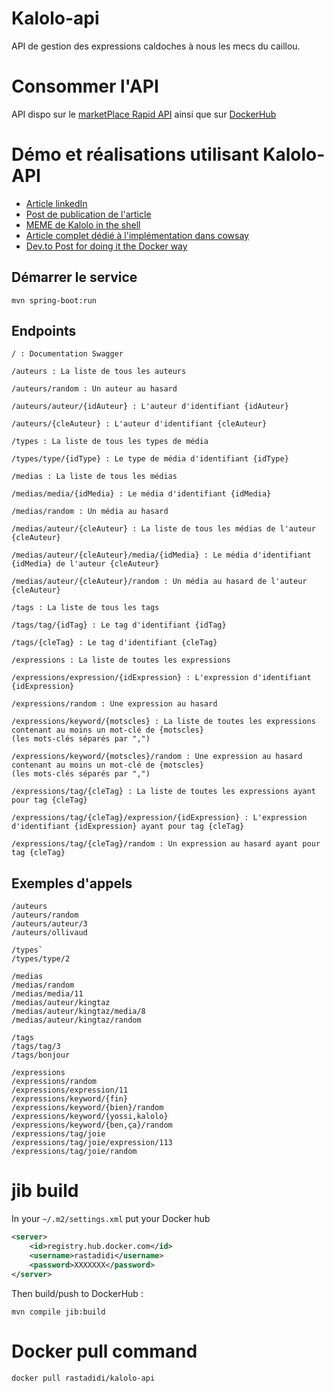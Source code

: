 # Kalolo-api

API de gestion des expressions caldoches à nous les mecs du caillou.

# Consommer l'API

API dispo sur le [marketPlace Rapid API](https://rapidapi.com/adriens/api/kalolo)
ainsi que sur [DockerHub](https://hub.docker.com/r/rastadidi/kalolo-api)

# Démo et réalisations utilisant Kalolo-API

- [Article linkedIn](https://www.linkedin.com/pulse/eaas-expressions-service-nos-ont-une-api-sont-fin-barr%C3%A9s-adrien-sales)
- [Post de publication de l'article](https://www.linkedin.com/posts/adrien-sales_cagougeeks-noumea-nouvellecaledonie-activity-6694135449662971904-9biE)
- [MEME de Kalolo in the shell](https://www.linkedin.com/posts/adrien-sales_shell-unix-linux-activity-6697227023942868992-Z26_)
- [Article complet dédié à l'implémentation dans cowsay](https://www.linkedin.com/pulse/hacking-your-terminal-regional-slang-expressions-from-adrien-sales)
- [Dev.to Post for doing it the Docker way](https://dev.to/adriens/kalolo-api-from-scratch-with-docker-inside-hashicorp-bionic64-1959)


## Démarrer le service
`mvn spring-boot:run`

## Endpoints

```
/ : Documentation Swagger
```

```
/auteurs : La liste de tous les auteurs

/auteurs/random : Un auteur au hasard

/auteurs/auteur/{idAuteur} : L'auteur d'identifiant {idAuteur}

/auteurs/{cleAuteur} : L'auteur d'identifiant {cleAuteur}
```

```
/types : La liste de tous les types de média

/types/type/{idType} : Le type de média d'identifiant {idType}
```

```
/medias : La liste de tous les médias

/medias/media/{idMedia} : Le média d'identifiant {idMedia}

/medias/random : Un média au hasard

/medias/auteur/{cleAuteur} : La liste de tous les médias de l'auteur {cleAuteur}

/medias/auteur/{cleAuteur}/media/{idMedia} : Le média d'identifiant {idMedia} de l'auteur {cleAuteur}

/medias/auteur/{cleAuteur}/random : Un média au hasard de l'auteur {cleAuteur}
```

```
/tags : La liste de tous les tags

/tags/tag/{idTag} : Le tag d'identifiant {idTag}

/tags/{cleTag} : Le tag d'identifiant {cleTag}
```

```
/expressions : La liste de toutes les expressions

/expressions/expression/{idExpression} : L'expression d'identifiant {idExpression}

/expressions/random : Une expression au hasard

/expressions/keyword/{motscles} : La liste de toutes les expressions contenant au moins un mot-clé de {motscles}
(les mots-clés séparés par ",")

/expressions/keyword/{motscles}/random : Une expression au hasard contenant au moins un mot-clé de {motscles}
(les mots-clés séparés par ",")

/expressions/tag/{cleTag} : La liste de toutes les expressions ayant pour tag {cleTag}

/expressions/tag/{cleTag}/expression/{idExpression} : L'expression d'identifiant {idExpression} ayant pour tag {cleTag}

/expressions/tag/{cleTag}/random : Un expression au hasard ayant pour tag {cleTag}
```


## Exemples d'appels

```
/auteurs
/auteurs/random
/auteurs/auteur/3
/auteurs/ollivaud
```

```
/types`
/types/type/2
```

```
/medias
/medias/random
/medias/media/11
/medias/auteur/kingtaz
/medias/auteur/kingtaz/media/8
/medias/auteur/kingtaz/random
```

```
/tags
/tags/tag/3
/tags/bonjour
```

```
/expressions
/expressions/random
/expressions/expression/11
/expressions/keyword/{fin}
/expressions/keyword/{bien}/random
/expressions/keyword/{yossi,kalolo}
/expressions/keyword/{ben,ça}/random
/expressions/tag/joie
/expressions/tag/joie/expression/113
/expressions/tag/joie/random
```

# jib build

In your `~/.m2/settings.xml` put your Docker hub

```xml
<server>
    <id>registry.hub.docker.com</id>
    <username>rastadidi</username>
    <password>XXXXXXX</password>
</server>
```

Then build/push to DockerHub :

`mvn compile jib:build`

# Docker pull command

```
docker pull rastadidi/kalolo-api
```

